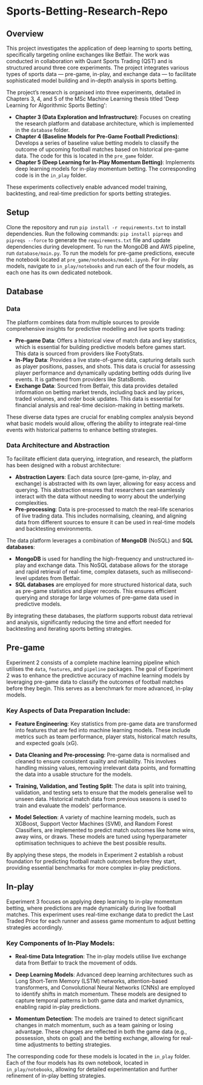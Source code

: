 # Sports-Betting-Research-Repo

## Overview
This project investigates the application of deep learning to sports betting, specifically targeting online exchanges like Betfair. The work was conducted in collaboration with Quant Sports Trading (QST) and is structured around three core experiments. The project integrates various types of sports data — pre-game, in-play, and exchange data — to facilitate sophisticated model building and in-depth analysis in sports betting.

The project’s research is organised into three experiments, detailed in Chapters 3, 4, and 5 of the MSc Machine Learning thesis titled 'Deep Learning for Algorithmic Sports Betting':

- **Chapter 3 (Data Exploration and Infrastructure)**: Focuses on creating the research platform and database architecture, which is implemented in the `database` folder.
- **Chapter 4 (Baseline Models for Pre-Game Football Predictions)**: Develops a series of baseline value betting models to classify the outcome of upcoming football matches based on historical pre-game data. The code for this is located in the `pre_game` folder.
- **Chapter 5 (Deep Learning for In-Play Momentum Betting)**: Implements deep learning models for in-play momentum betting. The corresponding code is in the `in_play` folder.

These experiments collectively enable advanced model training, backtesting, and real-time prediction for sports betting strategies.

## Setup

Clone the repository and run `pip install -r requirements.txt` to install dependencies. Run the following commands: `pip install pipreqs` and `pipreqs --force` to generate the `requirements.txt` file and update dependencies during development. To run the MongoDB and AWS pipeline, run `database/main.py`. To run the models for pre-game predictions, execute the notebook located at `pre_game/notebooks/model.ipynb`. For in-play models, navigate to `in_play/notebooks` and run each of the four models, as each one has its own dedicated notebook.

## Database

### Data

The platform combines data from multiple sources to provide comprehensive insights for predictive modelling and live sports trading:

- **Pre-game Data**: Offers a historical view of match data and key statistics, which is essential for building predictive models before games start. This data is sourced from providers like FootyStats.
- **In-Play Data**: Provides a live state-of-game data, capturing details such as player positions, passes, and shots. This data is crucial for assessing player performance and dynamically updating betting odds during live events. It is gathered from providers like StatsBomb.
- **Exchange Data**: Sourced from Betfair, this data provides detailed information on betting market trends, including back and lay prices, traded volumes, and order book updates. This data is essential for financial analysis and real-time decision-making in betting markets.

These diverse data types are crucial for enabling complex analysis beyond what basic models would allow, offering the ability to integrate real-time events with historical patterns to enhance betting strategies.

### Data Architecture and Abstraction

To facilitate efficient data querying, integration, and research, the platform has been designed with a robust architecture:

- **Abstraction Layers**: Each data source (pre-game, in-play, and exchange) is abstracted with its own layer, allowing for easy access and querying. This abstraction ensures that researchers can seamlessly interact with the data without needing to worry about the underlying complexities.
- **Pre-processing**: Data is pre-processed to match the real-life scenarios of live trading data. This includes normalising, cleaning, and aligning data from different sources to ensure it can be used in real-time models and backtesting environments.

The data platform leverages a combination of **MongoDB** (NoSQL) and **SQL databases**:

- **MongoDB** is used for handling the high-frequency and unstructured in-play and exchange data. This NoSQL database allows for the storage and rapid retrieval of real-time, complex datasets, such as millisecond-level updates from Betfair.
- **SQL databases** are employed for more structured historical data, such as pre-game statistics and player records. This ensures efficient querying and storage for large volumes of pre-game data used in predictive models.

By integrating these databases, the platform supports robust data retrieval and analysis, significantly reducing the time and effort needed for backtesting and iterating sports betting strategies.

## Pre-game

Experiment 2 consists of a complete machine learning pipeline which utilises the `data`, `features`, and `pipeline` packages. The goal of Experiment 2 was to enhance the predictive accuracy of machine learning models by leveraging pre-game data to classify the outcomes of football matches before they begin. This serves as a benchmark for more advanced, in-play models.

### Key Aspects of Data Preparation Include:

- **Feature Engineering**: Key statistics from pre-game data are transformed into features that are fed into machine learning models. These include metrics such as team performance, player stats, historical match results, and expected goals (xG).
  
- **Data Cleaning and Pre-processing**: Pre-game data is normalised and cleaned to ensure consistent quality and reliability. This involves handling missing values, removing irrelevant data points, and formatting the data into a usable structure for the models.
  
- **Training, Validation, and Testing Split**: The data is split into training, validation, and testing sets to ensure that the models generalise well to unseen data. Historical match data from previous seasons is used to train and evaluate the models' performance.
  
- **Model Selection**: A variety of machine learning models, such as XGBoost, Support Vector Machines (SVM), and Random Forest Classifiers, are implemented to predict match outcomes like home wins, away wins, or draws. These models are tuned using hyperparameter optimisation techniques to achieve the best possible results.

By applying these steps, the models in Experiment 2 establish a robust foundation for predicting football match outcomes before they start, providing essential benchmarks for more complex in-play predictions.

## In-play

Experiment 3 focuses on applying deep learning to in-play momentum betting, where predictions are made dynamically during live football matches. This experiment uses real-time exchange data to predict the Last Traded Price for each runner and assess game momentum to adjust betting strategies accordingly.

### Key Components of In-Play Models:

- **Real-time Data Integration**: The in-play models utilise live exchange data from Betfair to track the movement of odds.
  
- **Deep Learning Models**: Advanced deep learning architectures such as Long Short-Term Memory (LSTM) networks, attention-based transformers, and Convolutional Neural Networks (CNNs) are employed to identify shifts in match momentum. These models are designed to capture temporal patterns in both game data and market dynamics, enabling rapid in-play predictions.
  
- **Momentum Detection**: The models are trained to detect significant changes in match momentum, such as a team gaining or losing advantage. These changes are reflected in both the game data (e.g., possession, shots on goal) and the betting exchange, allowing for real-time adjustments to betting strategies.
  
The corresponding code for these models is located in the `in_play` folder. Each of the four models has its own notebook, located in `in_play/notebooks`, allowing for detailed experimentation and further refinement of in-play betting strategies.


